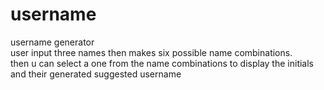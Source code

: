 # username
username generator <br>
user input three names then makes six possible name combinations.<br> 
then u can select a one from the name combinations to display the initials and their generated suggested username

